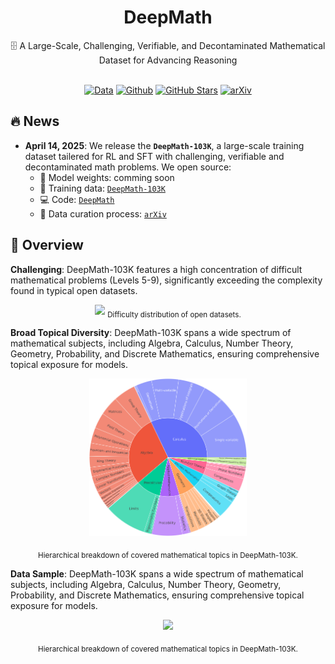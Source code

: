 <div align="center">

# DeepMath

<div>
🗄️ A Large-Scale, Challenging, Verifiable, and Decontaminated Mathematical Dataset for Advancing Reasoning
</div>
</div>

<div>
<br>

<div align="center">

[![Data](https://img.shields.io/badge/Data-4d5eff?style=for-the-badge&logo=huggingface&logoColor=ffffff&labelColor)](https://huggingface.co/datasets/Skywork/Skywork-OR1-RL-Data)
[![Github](https://img.shields.io/badge/Code-000000?style=for-the-badge&logo=github&logoColor=white)](https://github.com/zwhe99/DeepMath)
[![GitHub Stars](https://img.shields.io/github/stars/zwhe99/DeepMath?style=for-the-badge&logo=github&logoColor=white&label=Stars&color=000000)](https://github.com/zwhe99/DeepMath)
[![arXiv](https://img.shields.io/badge/arXiv-1234.56789-b31b1b.svg?style=for-the-badge)](https://arxiv.org/abs/xxxx.xxxxx)
</div>
</div>

## 🔥 News

- **April 14, 2025**: We release the **`DeepMath-103K`**, a large-scale training dataset tailered for RL and SFT with challenging, verifiable and decontaminated math problems. We open source:
  - 🤗 Model weights: comming soon
  - 🤗 Training data: [`DeepMath-103K`](https://huggingface.co/datasets/zwhe99/DeepMath-103K)
  - 💻 Code: [`DeepMath`](https://github.com/zwhe99/DeepMath)
  - 📝 Data curation process: [`arXiv`](https://arxiv.org/abs/xxxx.xxxxx)

## 📖 Overview

**Challenging**: DeepMath-103K features a high concentration of difficult mathematical problems (Levels 5-9), significantly exceeding the complexity found in typical open datasets.

<div align="center">
<img src="./assets/github-difficulty.png" width="90%"/>
<sub>Difficulty distribution of open datasets.</sub>
</div>

**Broad Topical Diversity**: DeepMath-103K spans a wide spectrum of mathematical subjects, including Algebra, Calculus, Number Theory, Geometry, Probability, and Discrete Mathematics, ensuring comprehensive topical exposure for models.

<div align="center">
<img src="./assets/github-domain.png" width="50%"/>

<sub>Hierarchical breakdown of covered mathematical topics in DeepMath-103K.</sub>
</div>

**Data Sample**: DeepMath-103K spans a wide spectrum of mathematical subjects, including Algebra, Calculus, Number Theory, Geometry, Probability, and Discrete Mathematics, ensuring comprehensive topical exposure for models.

<div align="center">
<img src="./assets/github-data-sample.png" width="90%"/>

<sub>Hierarchical breakdown of covered mathematical topics in DeepMath-103K.</sub>
</div>

